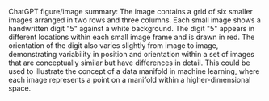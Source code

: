 ChatGPT figure/image summary: The image contains a grid of six smaller images arranged in two rows and three columns. Each small image shows a handwritten digit "5" against a white background. The digit "5" appears in different locations within each small image frame and is drawn in red. The orientation of the digit also varies slightly from image to image, demonstrating variability in position and orientation within a set of images that are conceptually similar but have differences in detail. This could be used to illustrate the concept of a data manifold in machine learning, where each image represents a point on a manifold within a higher-dimensional space.